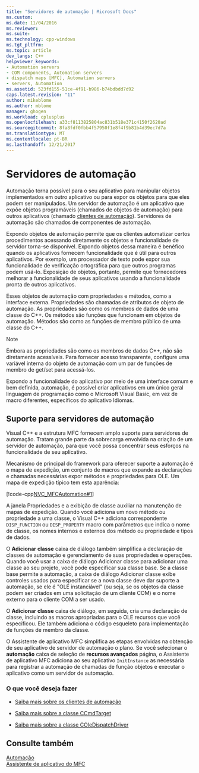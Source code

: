 ```yaml
---
title: "Servidores de automação | Microsoft Docs"
ms.custom: 
ms.date: 11/04/2016
ms.reviewer: 
ms.suite: 
ms.technology: cpp-windows
ms.tgt_pltfrm: 
ms.topic: article
dev_langs: C++
helpviewer_keywords:
- Automation servers
- COM components, Automation servers
- dispatch maps [MFC], Automation servers
- servers, Automation
ms.assetid: 523fd155-51ce-4f91-b986-b74bdbdd7d92
caps.latest.revision: "11"
author: mikeblome
ms.author: mblome
manager: ghogen
ms.workload: cplusplus
ms.openlocfilehash: a33cf8113825804ac831b518e371c4150f2620ad
ms.sourcegitcommit: 8fa8fdf0fbb4f57950f1e8f4f9b81b4d39ec7d7a
ms.translationtype: MT
ms.contentlocale: pt-BR
ms.lasthandoff: 12/21/2017
---
```

# <a name="automation-servers"></a>Servidores de automação
Automação torna possível para o seu aplicativo para manipular objetos implementados em outro aplicativo ou para expor os objetos para que eles podem ser manipulados. Um servidor de automação é um aplicativo que expõe objetos programáveis (chamados de objetos de automação) para outros aplicativos (chamado [clientes de automação](../mfc/automation-clients.md)). Servidores de automação são chamados de componentes de automação.  
  
 Expondo objetos de automação permite que os clientes automatizar certos procedimentos acessando diretamente os objetos e funcionalidade de servidor torna-se disponível. Expondo objetos dessa maneira é benéfico quando os aplicativos fornecem funcionalidade que é útil para outros aplicativos. Por exemplo, um processador de texto pode expor sua funcionalidade de verificação ortográfica para que outros programas podem usá-lo. Exposição de objetos, portanto, permite que fornecedores melhorar a funcionalidade de seus aplicativos usando a funcionalidade pronta de outros aplicativos.  
  
 Esses objetos de automação com propriedades e métodos, como a interface externa. Propriedades são chamadas de atributos de objeto de automação. As propriedades são como os membros de dados de uma classe do C++. Os métodos são funções que funcionam em objetos de automação. Métodos são como as funções de membro público de uma classe do C++.  
  
> [!NOTE]
>  Embora as propriedades são como os membros de dados C++, não são diretamente acessíveis. Para fornecer acesso transparente, configure uma variável interna do objeto de automação com um par de funções de membro de get/set para acessá-los.  
  
 Expondo a funcionalidade do aplicativo por meio de uma interface comum e bem definida, automação, é possível criar aplicativos em um único geral linguagem de programação como o Microsoft Visual Basic, em vez de macro diferentes, específicos do aplicativo Idiomas.  
  
##  <a name="_core_support_for_automation_servers"></a>Suporte para servidores de automação  
 Visual C++ e a estrutura MFC fornecem amplo suporte para servidores de automação. Tratam grande parte da sobrecarga envolvida na criação de um servidor de automação, para que você possa concentrar seus esforços na funcionalidade de seu aplicativo.  
  
 Mecanismo de principal do framework para oferecer suporte a automação é o mapa de expedição, um conjunto de macros que expande as declarações e chamadas necessárias expor métodos e propriedades para OLE. Um mapa de expedição típico tem esta aparência:  
  
 [!code-cpp[NVC_MFCAutomation#1](../mfc/codesnippet/cpp/automation-servers_1.cpp)]  
  
 A janela Propriedades e a exibição de classe auxiliar na manutenção de mapas de expedição. Quando você adiciona um novo método ou propriedade a uma classe, o Visual C++ adiciona correspondente `DISP_FUNCTION` ou `DISP_PROPERTY` macro com parâmetros que indica o nome de classe, os nomes internos e externos dos método ou propriedade e tipos de dados.  
  
 O **Adicionar classe** caixa de diálogo também simplifica a declaração de classes de automação e gerenciamento de suas propriedades e operações. Quando você usar a caixa de diálogo Adicionar classe para adicionar uma classe ao seu projeto, você pode especificar sua classe base. Se a classe base permite a automação, a caixa de diálogo Adicionar classe exibe controles usados para especificar se a nova classe deve dar suporte a automação, se ele é "OLE instanciável" (ou seja, se os objetos da classe podem ser criados em uma solicitação de um cliente COM) e o nome externo para o cliente COM a ser usado.  
  
 O **Adicionar classe** caixa de diálogo, em seguida, cria uma declaração de classe, incluindo as macros apropriadas para o OLE recursos que você especificou. Ele também adiciona o código esqueleto para implementação de funções de membro da classe.  
  
 O Assistente de aplicativo MFC simplifica as etapas envolvidas na obtenção de seu aplicativo de servidor de automação o plano. Se você selecionar o **automação** caixa de seleção de **recursos avançados** página, o Assistente de aplicativo MFC adiciona ao seu aplicativo `InitInstance` as necessária para registrar a automação de chamadas de função objetos e executar o aplicativo como um servidor de automação.  
  
### <a name="what-do-you-want-to-do"></a>O que você deseja fazer  
  
-   [Saiba mais sobre os clientes de automação](../mfc/automation-clients.md)  
  
-   [Saiba mais sobre a classe CCmdTarget](../mfc/reference/ccmdtarget-class.md)  
  
-   [Saiba mais sobre a classe COleDispatchDriver](../mfc/reference/coledispatchdriver-class.md)  
  
## <a name="see-also"></a>Consulte também  
 [Automação](../mfc/automation.md)   
 [Assistente de aplicativo do MFC](../mfc/reference/mfc-application-wizard.md)

